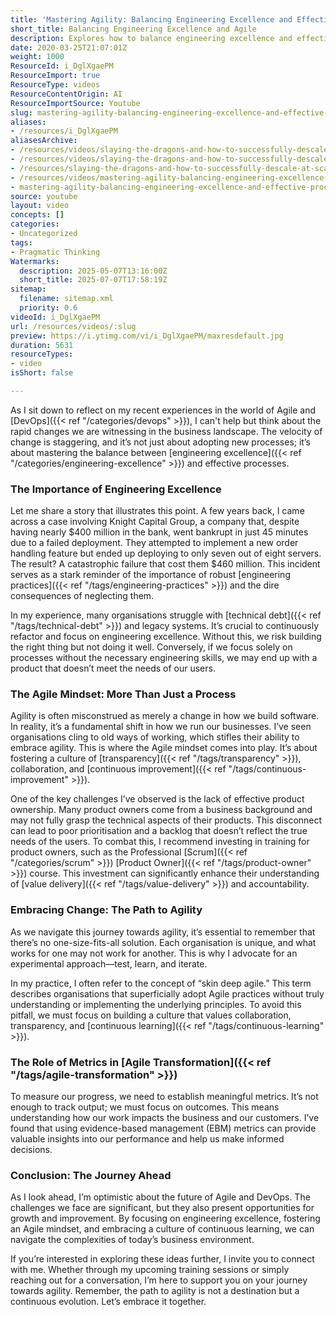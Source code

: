 ```yaml
---
title: 'Mastering Agility: Balancing Engineering Excellence and Effective Processes in a Rapidly Changing Business Landscape'
short_title: Balancing Engineering Excellence and Agile
description: Explores how to balance engineering excellence and effective Agile processes, highlighting the need for technical skills, continuous improvement, and outcome-focused metrics.
date: 2020-03-25T21:07:01Z
weight: 1000
ResourceId: i_DglXgaePM
ResourceImport: true
ResourceType: videos
ResourceContentOrigin: AI
ResourceImportSource: Youtube
slug: mastering-agility-balancing-engineering-excellence-and-effective-processes-in-a-rapidly-changing-business-landscape
aliases:
- /resources/i_DglXgaePM
aliasesArchive:
- /resources/videos/slaying-the-dragons-and-how-to-successfully-descale-at-scale-with-bcs-fows
- /resources/videos/slaying-the-dragons-and-how-to-successfully-descale-at-scale-with-bcs-&-fows
- /resources/slaying-the-dragons-and-how-to-successfully-descale-at-scale-with-bcs-&-fows
- /resources/videos/mastering-agility-balancing-engineering-excellence-and-effective-processes-in-a-rapidly-changing-business-landscape
- mastering-agility-balancing-engineering-excellence-and-effective-processes-in-a-rapidly-changing-business-landscape
source: youtube
layout: video
concepts: []
categories:
- Uncategorized
tags:
- Pragmatic Thinking
Watermarks:
  description: 2025-05-07T13:16:00Z
  short_title: 2025-07-07T17:58:19Z
sitemap:
  filename: sitemap.xml
  priority: 0.6
videoId: i_DglXgaePM
url: /resources/videos/:slug
preview: https://i.ytimg.com/vi/i_DglXgaePM/maxresdefault.jpg
duration: 5631
resourceTypes:
- video
isShort: false

---
```

As I sit down to reflect on my recent experiences in the world of Agile and [DevOps]({{< ref "/categories/devops" >}}), I can't help but think about the rapid changes we are witnessing in the business landscape. The velocity of change is staggering, and it’s not just about adopting new processes; it’s about mastering the balance between [engineering excellence]({{< ref "/categories/engineering-excellence" >}}) and effective processes. 

### The Importance of Engineering Excellence

Let me share a story that illustrates this point. A few years back, I came across a case involving Knight Capital Group, a company that, despite having nearly $400 million in the bank, went bankrupt in just 45 minutes due to a failed deployment. They attempted to implement a new order handling feature but ended up deploying to only seven out of eight servers. The result? A catastrophic failure that cost them $460 million. This incident serves as a stark reminder of the importance of robust [engineering practices]({{< ref "/tags/engineering-practices" >}}) and the dire consequences of neglecting them.

In my experience, many organisations struggle with [technical debt]({{< ref "/tags/technical-debt" >}}) and legacy systems. It’s crucial to continuously refactor and focus on engineering excellence. Without this, we risk building the right thing but not doing it well. Conversely, if we focus solely on processes without the necessary engineering skills, we may end up with a product that doesn’t meet the needs of our users.

### The Agile Mindset: More Than Just a Process

Agility is often misconstrued as merely a change in how we build software. In reality, it’s a fundamental shift in how we run our businesses. I’ve seen organisations cling to old ways of working, which stifles their ability to embrace agility. This is where the Agile mindset comes into play. It’s about fostering a culture of [transparency]({{< ref "/tags/transparency" >}}), collaboration, and [continuous improvement]({{< ref "/tags/continuous-improvement" >}}).

One of the key challenges I’ve observed is the lack of effective product ownership. Many product owners come from a business background and may not fully grasp the technical aspects of their products. This disconnect can lead to poor prioritisation and a backlog that doesn’t reflect the true needs of the users. To combat this, I recommend investing in training for product owners, such as the Professional [Scrum]({{< ref "/categories/scrum" >}}) [Product Owner]({{< ref "/tags/product-owner" >}}) course. This investment can significantly enhance their understanding of [value delivery]({{< ref "/tags/value-delivery" >}}) and accountability.

### Embracing Change: The Path to Agility

As we navigate this journey towards agility, it’s essential to remember that there’s no one-size-fits-all solution. Each organisation is unique, and what works for one may not work for another. This is why I advocate for an experimental approach—test, learn, and iterate. 

In my practice, I often refer to the concept of “skin deep agile.” This term describes organisations that superficially adopt Agile practices without truly understanding or implementing the underlying principles. To avoid this pitfall, we must focus on building a culture that values collaboration, transparency, and [continuous learning]({{< ref "/tags/continuous-learning" >}}).

### The Role of Metrics in [Agile Transformation]({{< ref "/tags/agile-transformation" >}})

To measure our progress, we need to establish meaningful metrics. It’s not enough to track output; we must focus on outcomes. This means understanding how our work impacts the business and our customers. I’ve found that using evidence-based management (EBM) metrics can provide valuable insights into our performance and help us make informed decisions.

### Conclusion: The Journey Ahead

As I look ahead, I’m optimistic about the future of Agile and DevOps. The challenges we face are significant, but they also present opportunities for growth and improvement. By focusing on engineering excellence, fostering an Agile mindset, and embracing a culture of continuous learning, we can navigate the complexities of today’s business environment.

If you’re interested in exploring these ideas further, I invite you to connect with me. Whether through my upcoming training sessions or simply reaching out for a conversation, I’m here to support you on your journey towards agility. Remember, the path to agility is not a destination but a continuous evolution. Let’s embrace it together.
